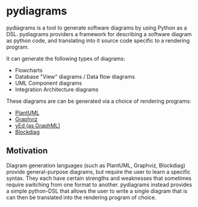 # pydiagrams

pydiagrams is a tool to generate software diagrams by using Python as a DSL.
pydiagrams providers a framework for describing a software diagram as python code, and translating into it source code specific to a rendering program.

It can generate the following types of diagrams:
* Flowcharts
* Database "View" diagrams / Data flow diagrams
* UML Component diagrams
* Integration Architecture diagrams

These diagrams are can be generated via a choice of rendering programs:
* [PlantUML](https://plantuml.com/)
* [Graphviz](https://graphviz.org/)
* [yEd (as GraphML)](https://www.yworks.com/products/yed)
* [Blockdiag](http://blockdiag.com/en/)

## Motivation
Diagram generation languages (such as PlantUML, Graphviz, Blockdiag) provide general-purpose diagrams, but require the user to learn a specific syntax. 
They each have certain strengths and weaknesses that sometimes require switching from one format to another.
pydiagrams instead provides a simple python-DSL that allows the user to write a single diagram that is can then be translated into the rendering program of choice.
